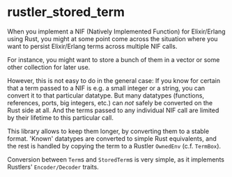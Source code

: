# rustler_stored_term

When you implement a NIF (Natively Implemented Function) for Elixir/Erlang using Rust,
you might at some point come across the situation where you want to persist Elixir/Erlang terms across multiple NIF calls.

For instance, you might want to store a bunch of them in a vector or some other collection for later use.

However, this is not easy to do in the general case: If you know for certain that a term passed to a NIF is e.g. a small integer or a string, you can convert it to that particular datatype. But many datatypes (functions, references, ports, big integers, etc.) can _not_ safely be converted on the Rust side at all.
And the terms passed to any individual NIF call are limited by their lifetime to this particular call.

This library allows to keep them longer, by converting them to a stable format.
'Known' datatypes are converted to simple Rust equivalents, and the rest is handled by copying the term to a Rustler `OwnedEnv` (c.f. `TermBox`).

Conversion between `Term`s and `StoredTerm`s is very simple, as it implements Rustlers' `Encoder/Decoder` traits.
